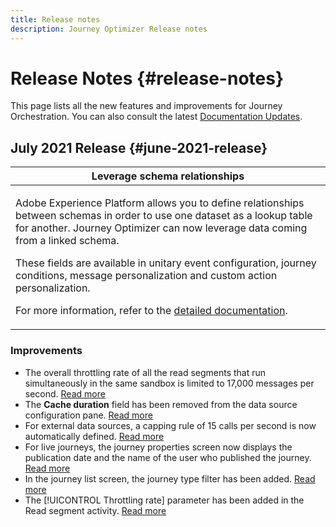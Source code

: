 ```yaml
---
title: Release notes
description: Journey Optimizer Release notes
---
```


# Release Notes {#release-notes}

This page lists all the new features and improvements for Journey Orchestration.
You can also consult the latest [Documentation Updates](../release-notes/documentation-updates.md).

## July 2021 Release {#june-2021-release}

<table>
<thead>
<tr>
<th><strong>Leverage schema relationships</strong><br/></th>
</tr>
</thead>
<tbody>
<tr>
<td>
<p>Adobe Experience Platform allows you to define relationships between schemas in order to use one dataset as a lookup table for another. Journey Optimizer can now leverage data coming from a linked schema.</p>
<p>These fields are available in unitary event configuration, journey conditions, message personalization and custom action personalization.
<p>For more information, refer to the <a href="../event/experience-event-schema.md#leverage_schema_relationships">detailed documentation</a>.</p>
</td>
</tr>
</tbody>
</table>

### Improvements

* The overall throttling rate of all the read segments that run simultaneously in the same sandbox is limited to 17,000 messages per second. [Read more](building-journeys/read-segment.md#configuring-segment-trigger-activity)
* The **Cache duration** field has been removed from the data source configuration pane. [Read more](datasource/about-data-sources.md)
* For external data sources, a capping rule of 15 calls per second is now automatically defined. [Read more](configuration/external-systems.md#capping)
* For live journeys, the journey properties screen now displays the publication date and the name of the user who published the journey. [Read more](building-journeys/journey-gs.md#change-properties)
* In the journey list screen, the journey type filter has been added. [Read more](user-interface.md#section_lgm_hpz_pgb)
* The [!UICONTROL Throttling rate] parameter has been added in the Read segment activity. [Read more](building-journeys/read-segment.md#configuring-segment-trigger-activity)
